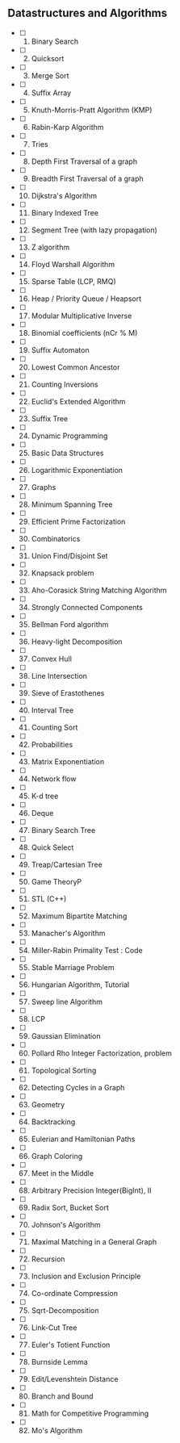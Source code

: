 ## Datastructures and Algorithms

- [ ] 1. Binary Search 
- [ ] 2. Quicksort    
- [ ] 3. Merge Sort
- [ ] 4. Suffix Array 
- [ ] 5. Knuth-Morris-Pratt Algorithm (KMP) 
- [ ] 6. Rabin-Karp Algorithm 
- [ ] 7. Tries 
- [ ] 8. Depth First Traversal of a graph 
- [ ] 9. Breadth First Traversal of a graph 
- [ ] 10. Dijkstra's Algorithm 
- [ ] 11. Binary Indexed Tree 
- [ ] 12. Segment Tree (with lazy propagation) 
- [ ] 13. Z algorithm 
- [ ] 14. Floyd Warshall Algorithm 
- [ ] 15. Sparse Table (LCP, RMQ) 
- [ ] 16. Heap / Priority Queue / Heapsort 
- [ ] 17. Modular Multiplicative Inverse
- [ ] 18. Binomial coefficients (nCr % M)
- [ ] 19. Suffix Automaton 
- [ ] 20. Lowest Common Ancestor 
- [ ] 21. Counting Inversions 
- [ ] 22. Euclid's Extended Algorithm
- [ ] 23. Suffix Tree 
- [ ] 24. Dynamic Programming 
- [ ] 25. Basic Data Structures 
- [ ] 26. Logarithmic Exponentiation
- [ ] 27. Graphs 
- [ ] 28. Minimum Spanning Tree 
- [ ] 29. Efficient Prime Factorization
- [ ] 30. Combinatorics 
- [ ] 31. Union Find/Disjoint Set 
- [ ] 32. Knapsack problem 
- [ ] 33. Aho-Corasick String Matching Algorithm 
- [ ] 34. Strongly Connected Components 
- [ ] 35. Bellman Ford algorithm 
- [ ] 36. Heavy-light Decomposition 
- [ ] 37. Convex Hull 
- [ ] 38. Line Intersection 
- [ ] 39. Sieve of Erastothenes
- [ ] 40. Interval Tree 
- [ ] 41. Counting Sort
- [ ] 42. Probabilities
- [ ] 43. Matrix Exponentiation 
- [ ] 44. Network flow 
- [ ] 45. K-d tree 
- [ ] 46. Deque
- [ ] 47. Binary Search Tree 
- [ ] 48. Quick Select 
- [ ] 49. Treap/Cartesian Tree 
- [ ] 50. Game TheoryP       
- [ ] 51. STL (C++)       
- [ ] 52. Maximum Bipartite Matching
- [ ] 53. Manacher's Algorithm       
- [ ] 54. Miller-Rabin Primality Test : Code
- [ ] 55. Stable Marriage Problem
- [ ] 56. Hungarian Algorithm, Tutorial
- [ ] 57. Sweep line Algorithm       
- [ ] 58. LCP       
- [ ] 59. Gaussian Elimination
- [ ] 60. Pollard Rho Integer Factorization, problem
- [ ] 61. Topological Sorting
- [ ] 62. Detecting Cycles in a Graph       
- [ ] 63. Geometry       
- [ ] 64. Backtracking       
- [ ] 65. Eulerian and Hamiltonian Paths       
- [ ] 66. Graph Coloring       
- [ ] 67. Meet in the Middle       
- [ ] 68. Arbitrary Precision Integer(BigInt), II
- [ ] 69. Radix Sort, Bucket Sort
- [ ] 70. Johnson's Algorithm       
- [ ] 71. Maximal Matching in a General Graph       
- [ ] 72. Recursion       
- [ ] 73. Inclusion and Exclusion Principle       
- [ ] 74. Co-ordinate Compression
- [ ] 75. Sqrt-Decomposition       
- [ ] 76. Link-Cut Tree       
- [ ] 77. Euler's Totient Function       
- [ ] 78. Burnside Lemma       
- [ ] 79. Edit/Levenshtein Distance       
- [ ] 80. Branch and Bound
- [ ] 81. Math for Competitive Programming
- [ ] 82. Mo's Algorithm       
